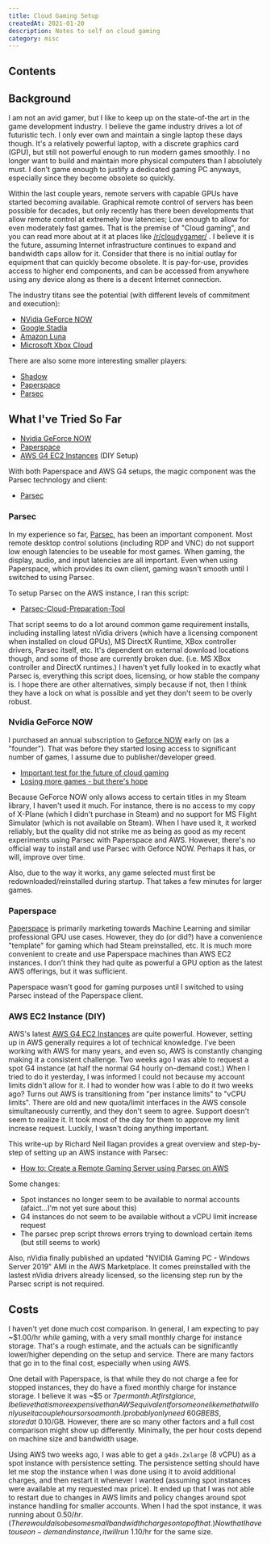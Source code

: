 ```yaml
---
title: Cloud Gaming Setup
createdAt: 2021-01-20
description: Notes to self on cloud gaming
category: misc
---
```


## Contents

<blog-post-toc :toc=toc></blog-post-toc>

## Background

I am not an avid gamer, but I like to keep up on the state-of-the art in the game development industry. I believe the game industry drives a lot of futuristic tech. I only ever own and maintain a single laptop these days though. It's a relatively powerful laptop, with a discrete graphics card (GPU), but still not powerful enough to run modern games smoothly. I no longer want to build and maintain more physical computers than I absolutely must. I don't game enough to justify a dedicated gaming PC anyways, especially since they become obsolete so quickly.

Within the last couple years, remote servers with capable GPUs have started becoming available. Graphical remote control of servers has been possible for decades, but only recently has there been developments that allow remote control at extremely low latencies; Low enough to allow for even moderately fast games. That is the premise of "Cloud gaming", and you can read more about at it at places like [/r/cloudygamer/](https://www.reddit.com/r/cloudygamer/) . I believe it is the future, assuming Internet infrastructure continues to expand and bandwidth caps allow for it. Consider that there is no initial outlay for equipment that can quickly become obsolete. It is pay-for-use, provides access to higher end components, and can be accessed from anywhere using any device along as there is a decent Internet connection.

The industry titans see the potential (with different levels of commitment and execution):

- [NVidia GeForce NOW](https://www.nvidia.com/en-us/geforce-now/)
- [Google Stadia](https://stadia.google.com/)
- [Amazon Luna](https://www.amazon.com/luna/landing-page)
- [Microsoft Xbox Cloud](https://www.xbox.com/en-US/xbox-game-pass/cloud-gaming)

There are also some more interesting smaller players:

- [Shadow](https://shadow.tech/)
- [Paperspace](https://www.paperspace.com/core)
- [Parsec](https://parsec.app/)

## What I've Tried So Far

- [Nvidia GeForce NOW](https://www.nvidia.com/en-us/geforce-now/)
- [Paperspace](https://www.paperspace.com/core)
- [AWS G4 EC2 Instances](https://aws.amazon.com/ec2/instance-types/g4/) (DIY Setup)

With both Paperspace and AWS G4 setups, the magic component was the Parsec technology and client:

- [Parsec](https://parsec.app/)

### Parsec

In my experience so far, [Parsec](https://parsec.app/), has been an important component. Most remote desktop control solutions (including RDP and VNC) do not support low enough latencies to be useable for most games. When gaming, the display, audio, and input latencies are all important. Even when using Paperspace, which provides its own client, gaming wasn't smooth until I switched to using Parsec.

To setup Parsec on the AWS instance, I ran this script:

- [Parsec-Cloud-Preparation-Tool](https://github.com/parsec-cloud/Parsec-Cloud-Preparation-Tool)

That script seems to do a lot around common game requirement installs, including installing latest nVidia drivers (which have a licensing component when installed on cloud GPUs), MS DirectX Runtime, XBox controller drivers, Parsec itself, etc. It's dependent on external download locations though, and some of those are currently broken due. (i.e. MS XBox controller and DirectX runtimes.) I haven't yet fully looked in to exactly what Parsec is, everything this script does, licensing, or how stable the company is. I hope there are other alternatives, simply because if not, then I think they have a lock on what is possible and yet they don't seem to be overly robust.

### Nvidia GeForce NOW

I purchased an annual subscription to [Geforce NOW](https://www.nvidia.com/en-us/geforce-now/) early on (as a "founder"). That was before they started losing access to significant number of games, I assume due to publisher/developer greed.

- [Important test for the future of cloud gaming](https://www.theverge.com/2020/3/2/21161469/nvidia-geforce-now-cloud-gaming-service-developers-controversy-licensing)
- [Losing more games - but there's hope](https://www.techradar.com/news/nvidia-geforce-now-is-losing-more-games-but-theres-hope-for-the-future)

Because GeForce NOW only allows access to certain titles in my Steam library, I haven't used it much. For instance, there is no access to my copy of X-Plane (which I didn't purchase in Steam) and no support for MS Flight Simulator (which is not available on Steam). When I have used it, it worked reliably, but the quality did not strike me as being as good as my recent experiments using Parsec with Paperspace and AWS. However, there's no official way to install and use Parsec with Geforce NOW. Perhaps it has, or will, improve over time.

Also, due to the way it works, any game selected must first be redownloaded/reinstalled during startup. That takes a few minutes for larger games.

### Paperspace

[Paperspace](https://www.paperspace.com/core) is primarily marketing towards Machine Learning and similar professional GPU use cases. However, they do (or did?) have a convenience "template" for gaming which had Steam preinstalled, etc. It is much more convenient to create and use Paperspace machines than AWS EC2 instances. I don't think they had quite as powerful a GPU option as the latest AWS offerings, but it was sufficient.

Paperspace wasn't good for gaming purposes until I switched to using Parsec instead of the Paperspace client.

### AWS EC2 Instance (DIY)

AWS's latest [AWS G4 EC2 Instances](https://aws.amazon.com/ec2/instance-types/g4/) are quite powerful. However, setting up in AWS generally requires a lot of technical knowledge. I've been working with AWS for many years, and even so, AWS is constantly changing making it a consistent challenge. Two weeks ago I was able to request a spot G4 instance (at half the normal G4 hourly on-demand cost.) When I tried to do it yesterday, I was informed I could not because my account limits didn't allow for it. I had to wonder how was I able to do it two weeks ago? Turns out AWS is transitioning from "per instance limits" to "vCPU limits". There are old and new quota/limit interfaces in the AWS console simultaneously currently, and they don't seem to agree. Support doesn't seem to realize it. It took most of the day for them to approve my limit increase request. Luckily, I wasn't doing anything important.

This write-up by Richard Neil Ilagan provides a great overview and step-by-step of setting up an AWS instance with Parsec:

- [How to: Create a Remote Gaming Server using Parsec on AWS](https://www.richardneililagan.com/posts/create-game-server-aws-parsec#create-a-windows-based-ec2-instance)

Some changes:

- Spot instances no longer seem to be available to normal accounts (afaict...I'm not yet sure about this)
- G4 instances do not seem to be available without a vCPU limit increase request
- The parsec prep script throws errors trying to download certain items (but still seems to work)

Also, nVidia finally published an updated "NVIDIA Gaming PC - Windows Server 2019" AMI in the AWS Marketplace. It comes preinstalled with the lastest nVidia drivers already licensed, so the licensing step run by the Parsec script is not required.

## Costs

I haven't yet done much cost comparison. In general, I am expecting to pay ~$1.00/hr _while_ gaming, with a very small monthly charge for instance storage. That's a rough estimate, and the actuals can be significantly lower/higher depending on the setup and service. There are many factors that go in to the final cost, especially when using AWS.

One detail with Paperspace, is that while they do not charge a fee for stopped instances, they do have a fixed monthly charge for instance storage. I believe it was ~$5 or $7 per month. At first glance, I believe that is more expensive than AWS equivalent for someone like me that will only use it a couple hours or so a month. I probably only need ~60GB EBS, stored at ~$0.10/GB. However, there are so many other factors and a full cost comparison might show up differently. Minimally, the per hour costs depend on machine size and bandwidth usage.

Using AWS two weeks ago, I was able to get a `g4dn.2xlarge` (8 vCPU) as a spot instance with persistence setting. The persistence setting should have let me stop the instance when I was done using it to avoid additional charges, and then restart it whenever I wanted (assuming spot instances were available at my requested max price). It ended up that I was not able to restart due to changes in AWS limits and policy changes around spot instance handling for smaller accounts. When I had the spot instance, it was running about $0.50/hr. (There would also be some small bandwidth charges on top of that.) Now that I have to use on-demand instance, it will run ~$1.10/hr for the same size.

<!--

## Getting in to the slither.io Top 10
Anyone that understands modern gaming will laugh at this, but my initial test for these cloud gaming setups was [slither.io](https://slither.io). If you are not familiar with it, I recommend you do not check it out if you are at all inclined to getting addicted to blinky lights like I am.

Slither.io is a simple, visual, somewhat twitchy, game that can be played in a browser. It uses WebGL (thus will usually use GPU if everything is configured correctly). On my laptop, it's playable, but is a little jerky, especially at larger window sizes or fullscreen. I'm not really sure why it's jerky because it's not a CPU/GPU demanding game. (More on that below.) It's smoother on my iPad (as an app), where I suspect any perceived hiccups there are due to network lag and/or server overloads.

I can usually get in to the top 10 if I am dedicated to it, but it often takes a few attempts when playing on the laptop. When I die, most of the time it's due to lag or hiccups.  What I noticed is that once I had the cloud gaming setups correct (i.e. Using Parsec), Slither.io was very smooth with almost no lags or hiccups. I could get in to the top 10 much more quickly and consistently. When I died, it was more often (okay... always) my own fault. So while very simple, it  opened my eyes to the benefits of a more powerful gaming setup. The benefits can come from a combination of better CPU, GPU, and network.

Interestingly, having a faster network between the game client and game servers seemed to be more important than the network between my streaming client and cloud game server. My assumption is that overall improvement hides the additional round-trip latency that a cloud gaming setup introduces.

I did also try with [X-Plane 11](https://www.x-plane.com/) ...a slightly more demanding game.

## Aside: Why does my laptop hiccup on Slither?
I've never been able to figure out why my laptop does not run slither.io smoothly and with no effort. It's playable, but _feels_ like it's stuttering at times and working harder than it should (evidenced by the fans kicking on). Thinking about it, there's an insane number of potential culprits and no easy way to figure it out for certain. I remember reading, I think in the early 2000s, a relevant article in PC Magazine by [John Dvorak](https://en.wikipedia.org/wiki/John_C._Dvorak). The premise (written in his cocky style) was around the consequences of adding multiple CPUs, which were a relatively new thing at the time in personal computers. He suggested that having multiple CPUs only meant processes could hang, and software could get buggier, without anyone realizing it. I have often though about that.

My current laptop is a Dell Precision 5520. I've installed Windows 10 from scratch at least twice. It has two graphic cards:
 * Intel Graphics 630 HD (onboard)
 * NVIDIA Quadro M1200 (discrete)

The Quadro M1200 is not known as a powerful gaming card, but it should be more than sufficient for something like slither.io. For that matter, even the Intel 630 HD should be sufficient.

I know how to switch between the cards (which is a topic in itself...I suspect most people with these setups never actually use the discrete video card. It simply didn't work as received from Dell and it can be difficult to tell when it's actually being used). Lately I've been using the discrete card for Chrome. Chrome's implementation of WebGL makes use of hardware support. Point being in all of this... there is no reason slither.io shouldn't be super smooth graphically on my laptop. It shouldn't even require the fans to spin up, imo.

I ordered the 4k display (3840x2160) for this laptop, but I generally use an attached 4k monitor via HDMI connection. This means the graphic bits are generally getting pushed out to two 4k displays simultaneously, although I only ever game on one at a time.

I'm not sure the actual hiccups are even graphics related, at least directly. That's where things start getting complex. Is it graphics card related? Graphics driver related? Windows 10 related? Is it Chrome? Is it network bandwidth? My network adapter? My network router? Motherboard limitations? Is it my USB hub? I started thinking through all the possible layers and came up with this:

* Slither.io Code
  * Perhaps there is something in the code itself that triggers poor handling on my laptop for whatever reason. Unlikely, but possible.
* Browser (Chrome/Firefox/Etc)
  * JavaScript Engine
  * WebGL Implementation
* Windows 10
  * NVidia Driver
  * Onboard vs. discrete pipeline
      * Software switch previously handled by nVidia, now handled by Windows 10
  * Compositor
      * A complex subject, but at some point Windows must composite graphics from various sources for rendering to the displays.
* Video/Graphics bus
  * I don't know how the bus is handled between onboard and discrete in the motherboard. At some point, there has to be choke point as things get composited and go out to the displays.  In the past, this technology was culprit for many problems, and in older laptops I would disable it in bios to only use onboard *or* discrete at any given time. Reboots required.
* Attached Screen vs External Screen
  * There are different pathways for the onboard screen and external displays. My 4k external display is currently attached via HDMI port.  In the past, I have had situations were graphics card performance on external display was not the same as graphics card performance on attached display. Similarly, differences in performance when connecting via HDMI vs USB-C.
* Motherboard
  * Minimally, modern laptops impair performance when the heat starts to rise.
* Virtualization
  * I am often running mulitple WSL2 instances, Docker containers, etc.  I expect they want some of that sweet CPU periodically too. I've read that next version of WSL2 is going to allow direct access to the GPU. That will be another level of complexity.
* Motherboard USB Controller(s)
  * Important to consider because most modern laptops no longer have onboard ethernet ports. Mine included. (Thanks Apple. :|)  As a result, I have to use an external USB ethernet dongle for wired network.  The motherboard USB controller only has so much bandwidth and in the past I have seen cases where simply plugging in to different USB ports (assuming different internal controllers) made a difference in performance. None of this is ever documented.
* Wifi
  * If not using wired network, then the wifi hardware comes in to play.  And in my experience, everything about wifi is non-deterministic. Goodluck hunting down the root cause of unreliable, slow, or randomly intermittent wifi problems. It can be nearly impossible.
* USB Network Dongle
  * I now have five different ethernet dongles. Not all of them work. Not all of them are reliable. There is no way to know if the one I'm currently using doesn't cause network slowness or hiccups.
* USB Hub
  * USB hubs are considered commodities. And yet, I have multiple because not all of them work. Not all of them are reliable. There is no way to know if the one I'm currently using doesn't cause network slowness or hiccups.  I hate the state of this industry right now.
  * My preference is to use a combined hub that provides powered USB ports and a built-in gigabit ethernet port. With one of these I've tried, I noticed that while trying to use network at same time as an attached 7200rpm harddrive, the network would simply pause after a few megabytes. That shouldn't happen.
* Network Router
  * Again, one might simply assume that a high end network router just works. And yet, I have found recently with my latest $300 router, that simply restarting it will sometimes cause my networks (wired and wifi) to perform better.  It also crashes every few weeks.
* Network Components
  * I have a 5-port gigabit ethernet switch on my network. A true commodity device, right?  I have had to unplug/replug to reset it twice after it seemingly locked up.  I bought this one after the previous one had 3 failing ports. Any chance the switch is causing some intermittent network problems? Unlikely, but...
* Internet Service Provider Hardware
  * I always buy my own modems because the ones ISPs provide are so terrible. But, who is to say the one I bought is much better? I bought it at Walmart. The ISP constantly upgrades and reconfigures it without my knowledge. Perhaps it introduces network issues?
* Internet Service
  * A complex topic with one hundred other potential points of random failure across the Internet.
* Game Servers
  * When a multiplayer game is running slow or there's lag, it could simply be that the game providers servers/networks are overloaded. Or it depending on how game is coded, it could even be one or more of the other players (each with the complete stack of potential problem areas listed above).

...so when experiencing lag or poor performance, which of the above items is the reason?  I didn't even mention the actual CPU/GPU power.

-->
